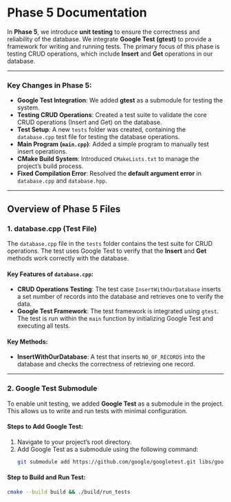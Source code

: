 # Phase 5 Documentation

In **Phase 5**, we introduce **unit testing** to ensure the correctness and reliability of the database. We integrate **Google Test (gtest)** to provide a framework for writing and running tests. The primary focus of this phase is testing CRUD operations, which include **Insert** and **Get** operations in our database.

---

### Key Changes in Phase 5:

- **Google Test Integration**: We added **gtest** as a submodule for testing the system.
- **Testing CRUD Operations**: Created a test suite to validate the core CRUD operations (Insert and Get) on the database.
- **Test Setup**: A new `tests` folder was created, containing the `database.cpp` test file for testing the database operations.
- **Main Program (`main.cpp`)**: Added a simple program to manually test insert operations.
- **CMake Build System**: Introduced `CMakeLists.txt` to manage the project’s build process.
- **Fixed Compilation Error**: Resolved the **default argument error** in `database.cpp` and `database.hpp`.


---

## Overview of Phase 5 Files

### 1. **database.cpp** (Test File)

The `database.cpp` file in the `tests` folder contains the test suite for CRUD operations. The test uses Google Test to verify that the **Insert** and **Get** methods work correctly with the database.

#### Key Features of `database.cpp`:

- **CRUD Operations Testing**: The test case `InsertWithOurDatabase` inserts a set number of records into the database and retrieves one to verify the data.
- **Google Test Framework**: The test framework is integrated using `gtest`. The test is run within the `main` function by initializing Google Test and executing all tests.


#### Key Methods:
- **InsertWithOurDatabase**: A test that inserts `NO_OF_RECORDS` into the database and checks the correctness of retrieving one record.

---

### 2. **Google Test Submodule**

To enable unit testing, we added **Google Test** as a submodule in the project. This allows us to write and run tests with minimal configuration.

#### Steps to Add Google Test:
1. Navigate to your project’s root directory.
2. Add Google Test as a submodule using the following command:
   ```bash
   git submodule add https://github.com/google/googletest.git libs/googletest

#### Step to Build and Run Test:

```bash
cmake --build build && ./build/run_tests
